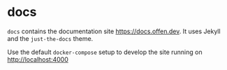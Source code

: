 <!--
Copyright 2020 - Offen Authors <hioffen@posteo.de>
SPDX-License-Identifier: Apache-2.0
-->

# docs

`docs` contains the documentation site <https://docs.offen.dev>. It uses Jekyll and the `just-the-docs` theme.

Use the default `docker-compose` setup to develop the site running on <http://localhost:4000>
